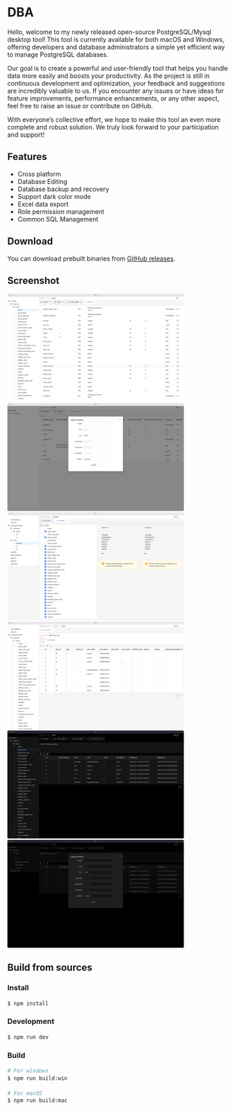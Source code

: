 # DBA

Hello, welcome to my newly released open-source PostgreSQL/Mysql desktop tool! This tool is currently available for both macOS and Windows, offering developers and database administrators a simple yet efficient way to manage PostgreSQL databases.

Our goal is to create a powerful and user-friendly tool that helps you handle data more easily and boosts your productivity. As the project is still in continuous development and optimization, your feedback and suggestions are incredibly valuable to us. If you encounter any issues or have ideas for feature improvements, performance enhancements, or any other aspect, feel free to raise an issue or contribute on GitHub.

With everyone’s collective effort, we hope to make this tool an even more complete and robust solution. We truly look forward to your participation and support!


## Features
- Cross platform
- Database Editing
- Database backup and recovery
- Support dark color mode
- Excel data export
- Role permission management
- Common SQL Management

## Download

You can download prebuilt binaries from <a href="https://github.com/underway2014/DBA/releases">GitHub releases</a>.


## Screenshot

<a href="https://github.com/underway2014/DBA/blob/main/screenshot/1.jpg"><img src="https://github.com/underway2014/DBA/blob/main/screenshot/1.jpg" width="400"/></a>
<a href="https://github.com/underway2014/DBA/blob/main/screenshot/2.jpg"><img src="https://github.com/underway2014/DBA/blob/main/screenshot/2.jpg" width="400"/></a>
<a href="https://github.com/underway2014/DBA/blob/main/screenshot/5.jpg"><img src="https://github.com/underway2014/DBA/blob/main/screenshot/5.jpg" width="400"/></a>
<a href="https://github.com/underway2014/DBA/blob/main/screenshot/6.jpg"><img src="https://github.com/underway2014/DBA/blob/main/screenshot/6.jpg" width="400"/></a>
<a href="https://github.com/underway2014/DBA/blob/main/screenshot/3.jpg"><img src="https://github.com/underway2014/DBA/blob/main/screenshot/3.jpg" width="400"/></a>
<a href="https://github.com/underway2014/DBA/blob/main/screenshot/4.jpg"><img src="https://github.com/underway2014/DBA/blob/main/screenshot/4.jpg" width="400"/></a>

## Build from sources

### Install

```bash
$ npm install
```

### Development

```bash
$ npm run dev
```

### Build

```bash
# For windows
$ npm run build:win

# For macOS
$ npm run build:mac

```

